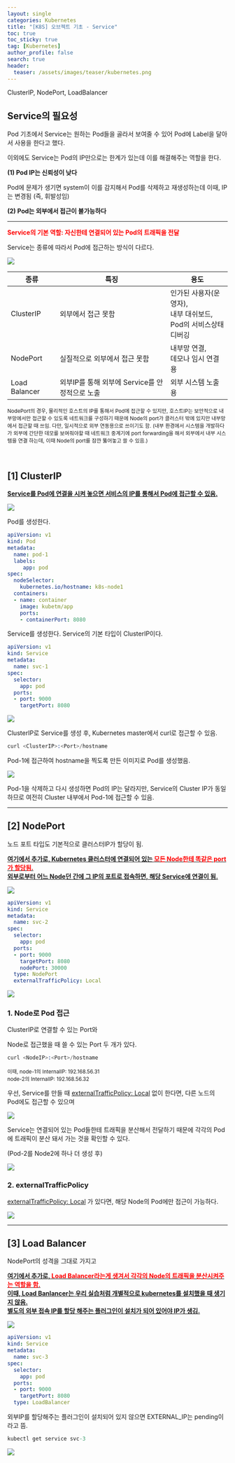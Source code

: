 ```yaml
---
layout: single  
categories: Kubernetes
title: "[K8S] 오브젝트 기초 - Service"
toc: true
toc_sticky: true
tag: [Kubernetes]
author_profile: false
search: true
header:
  teaser: /assets/images/teaser/kubernetes.png
---
```


ClusterIP, NodePort, LoadBalancer
<br/>

## Service의 필요성

Pod 기초에서 Service는 원하는 Pod들을 골라서 보여줄 수 있어 Pod에 Label을 달아서 사용을 한다고 했다.

이외에도 Service는 Pod의 IP만으로는 한계가 있는데 이를 해결해주는 역할을 한다.

**(1) Pod IP는 신뢰성이 낮다**

Pod에 문제가 생기면 system이 이를 감지해서 Pod를 삭제하고 재생성하는데 이때, IP는 변경됨 (즉, 휘발성임)

**(2) Pod는 외부에서 접근이 불가능하다**

---

**<span style="color:#ff0000">Service의 기본 역할: 자신한테 연결되어 있는 Pod의 트래픽을 전달</span>**

Service는 종류에 따라서 Pod에 접근하는 방식이 다르다. 

<img src="/assets/images/2023-10-06-Kubernetes/Service.jpg" /><br/>

| 종류 | 특징 | 용도 |
|----|----------|------|
|ClusterIP|외부에서 접근 못함|인가된 사용자(운영자),<br>내부 대쉬보드,<br>Pod의 서비스상태 디버깅|
|NodePort|실질적으로 외부에서 접근 못함|내부망 연결,<br>데모나 임시 연결용|
|Load Balancer|외부IP를 통해 외부에 Service를 안정적으로 노출|외부 시스템 노출용|

<small>NodePort의 경우, 물리적인 호스트의 IP를 통해서 Pod에 접근할 수 있지만, 호스트IP는 보안적으로 내부망에서만 접근할 수 있도록 네트워크를 구성하기 때문에 Node의 port가 클러스터 밖에 있지만 내부망에서 접근할 때 쓰임. 다만, 일시적으로 외부 연동용으로 쓰이기도 함. (내부 환경에서 시스템을 개발하다가 외부에 간단한 데모를 보여줘야할 때 네트워크 중계기에 port forwarding을 해서 외부에서 내부 시스템을 연결 하는데, 이때 Node의 port를 잠깐 뚫어놓고 쓸 수 있음.)</small>

<br/>

## [1] ClusterIP

**<u>Service를 Pod에 연결을 시켜 놓으면 서비스의 IP를 통해서 Pod에 접근할 수 있음.</u>**

<img src="/assets/images/2023-10-06-Kubernetes/ClusterIP.jpg" /><br/>

Pod를 생성한다. 

```yaml
apiVersion: v1
kind: Pod
metadata:
  name: pod-1
  labels:
     app: pod
spec:
  nodeSelector:
    kubernetes.io/hostname: k8s-node1
  containers:
  - name: container
    image: kubetm/app
    ports:
    - containerPort: 8080
```

Service를 생성한다. Service의 기본 타입이 ClusterIP이다.

```yaml
apiVersion: v1
kind: Service
metadata:
  name: svc-1
spec:
  selector:
    app: pod
  ports:
  - port: 9000
    targetPort: 8080
```

<img src="/assets/images/2023-10-06-Kubernetes/dash1.png" /><br/>


ClusterIP로 Service를 생성 후, Kubernetes master에서 curl로 접근할 수 있음.


```s
curl <ClusterIP>:<Port>/hostname
```

Pod-1에 접근하여 hostname을 찍도록 만든 이미지로 Pod를 생성했음.

<img src="/assets/images/2023-10-06-Kubernetes/xshell1.png" /><br/>

Pod-1을 삭제하고 다시 생성하면 Pod의 IP는 달라지만, Service의 Cluster IP가 동일하므로 여전히 Cluster 내부에서 Pod-1에 접근할 수 있음.

---

## [2] NodePort

노드 포트 타입도 기본적으로 클러스터IP가 할당이 됨.

**<u>여기에서 추가로, Kubernetes 클러스터에 연결되어 있는 <span style="color:#ff0000">모든 Node한테 똑같은 port가 할당됨.</span><br>외부로부터 어느 Node던 간에 그 IP의 포트로 접속하면, 해당 Service에 연결이 됨.</u>**

<img src="/assets/images/2023-10-06-Kubernetes/NodePort.jpg" /><br/>

```yaml
apiVersion: v1
kind: Service
metadata:
  name: svc-2
spec:
  selector:
    app: pod
  ports:
  - port: 9000
    targetPort: 8080
    nodePort: 30000
  type: NodePort
  externalTrafficPolicy: Local
```

<img src="/assets/images/2023-10-06-Kubernetes/dash2.png" /><br/>

### 1. Node로 Pod 접근

ClusterIP로 연결할 수 있는 Port와

Node로 접근했을 때 쓸 수 있는 Port 두 개가 있다.


```s
curl <NodeIP>:<Port>/hostname
```

<small>이때, node-1의 InternalIP: 192.168.56.31   
node-2의 InternalIP: 192.168.56.32</small>


우선, Service를 만들 때 <u>externalTrafficPolicy: Local</u> 없이 한다면, 다른 노드의 Pod에도 접근할 수 있으며

<img src="/assets/images/2023-10-06-Kubernetes/xshell2.png" /><br/>

Service는 연결되어 있는 Pod들한테 트래픽을 분산해서 전달하기 때문에 각각의 Pod에 트래픽이 분산 돼서 가는 것을 확인할 수 있다.

(Pod-2를 Node2에 하나 더 생성 후)

<img src="/assets/images/2023-10-06-Kubernetes/xshell3.png" /><br/>

### 2. externalTrafficPolicy

<u>externalTrafficPolicy: Local</u> 가 있다면, 해당 Node의 Pod에만 접근이 가능하다.

<img src="/assets/images/2023-10-06-Kubernetes/xshell4.png" /><br/>


---

## [3] Load Balancer

NodePort의 성격을 그대로 가지고

**<u>여기에서 추가로, <span style="color:#ff0000">Load Balancer라는게 생겨서 각각의 Node의 트래픽을 분산시켜주는 역할을 함.</span><br>이때, Load Banlancer는 우리 실습처럼 개별적으로 kubernetes를 설치했을 때 생기지 않음.<br>별도의 외부 접속 IP를 할당 해주는 플러그인이 설치가 되어 있어야 IP가 생김.</u>**

<img src="/assets/images/2023-10-06-Kubernetes/Load Balancer.jpg" /><br/>

```yaml
apiVersion: v1
kind: Service
metadata:
  name: svc-3
spec:
  selector:
    app: pod
  ports:
  - port: 9000
    targetPort: 8080
  type: LoadBalancer
```
외부IP를 할당해주는 플러그인이 설치되어 있지 않으면 EXTERNAL_IP는 pending이라고 뜸.

```s
kubectl get service svc-3
```

<img src="/assets/images/2023-10-06-Kubernetes/xshell4.png" /><br/>
